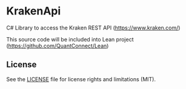 # KrakenApi
C# Library to access the Kraken REST API (https://www.kraken.com/)

This source code will be included into Lean project (https://github.com/QuantConnect/Lean)

## License

See the [LICENSE](LICENSE) file for license rights and limitations (MIT).